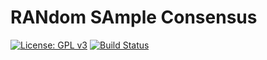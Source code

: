 # RANdom SAmple Consensus #

[![License: GPL v3](https://img.shields.io/badge/License-GPL%20v3-blue.svg)](http://www.gnu.org/licenses/gpl-3.0)
[![Build Status](https://travis-ci.org/charlybigoud/kidocam.svg?branch=master)](https://travis-ci.org/charlybigoud/kidoca)
